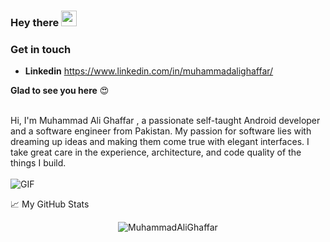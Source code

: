 ### Hey there <img src="https://media.giphy.com/media/hvRJCLFzcasrR4ia7z/giphy.gif" width="25px">

### Get in touch
* **Linkedin** https://www.linkedin.com/in/muhammadalighaffar/

**Glad to see you here** :heart_eyes:

<br />
Hi, I'm Muhammad Ali Ghaffar , a passionate self-taught Android developer and a software engineer from Pakistan. My passion for software lies with dreaming up ideas and making them come true with elegant interfaces. I take great care in the experience, architecture, and code quality of the things I build.
<br /><br />
<img align="center" alt="GIF" src="https://github.com/abhisheknaiidu/abhisheknaiidu/blob/master/code.gif?raw=true" />

📈 My GitHub Stats

<p align="center"> <img src="https://github-readme-stats.vercel.app/api?username=MuhammadAliGhaffar&show_icons=true&hide_border=true" alt="MuhammadAliGhaffar" />

